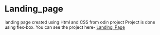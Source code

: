 # Landing_page
landing page created using Html and CSS from odin project
Project is done using flex-box.
You can see the project here- <a href="https://memomer.github.io/Landing_page/">Landing_Page</a>
